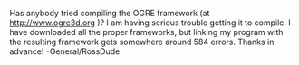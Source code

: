 Has anybody tried compiling the OGRE framework (at http://www.ogre3d.org )?  I am having serious trouble getting it to compile.  I have downloaded all the proper frameworks, but linking my program with the resulting framework gets somewhere around 584 errors.  Thanks in advance! -General/RossDude